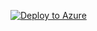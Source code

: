 [![Deploy to Azure](https://aka.ms/deploytoazurebutton)](https://portal.azure.com/#create/Microsoft.Template/uri/https%3A%2F%2Fraw.githubusercontent.com%2FLeonidChetverikov%2FDatabricks%2Fmain%2FInfrastructure%2FEpamWebinarDatabricks%2Ftemplate.json)
